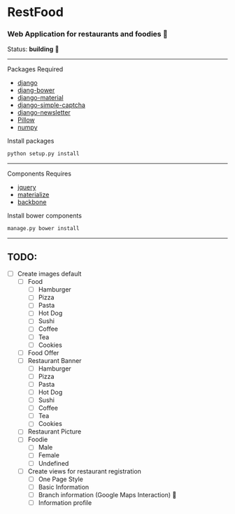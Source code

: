 #  **RestFood**
### Web Application for restaurants and foodies :hamburger:


Status: **building** :construction:


---   

Packages Required

* [django](https://github.com/django/django)
* [djang-bower](https://github.com/nvbn/django-bower)
* [django-material](https://github.com/viewflow/django-material)
* [django-simple-captcha](https://github.com/mbi/django-simple-captcha)
* [django-newsletter](https://github.com/dokterbob/django-newsletter)
* [Pillow](https://github.com/python-pillow/Pillow)
* [numpy]()

Install packages

```python
python setup.py install

```
---   

Components Requires


* [jquery](https://github.com/jquery/jquery)
* [materialize](https://github.com/Dogfalo/materialize)
* [backbone](http://backbonejs.org/)

Install bower components

```python
manage.py bower install

```
---

TODO:
---
* [ ] Create images default
    * [ ] Food
        * [ ] Hamburger
        * [ ] Pizza
        * [ ] Pasta
        * [ ] Hot Dog
        * [ ] Sushi
        * [ ] Coffee
        * [ ] Tea
        * [ ] Cookies
    * [ ] Food Offer
    * [ ] Restaurant Banner
        * [ ] Hamburger
        * [ ] Pizza
        * [ ] Pasta
        * [ ] Hot Dog
        * [ ] Sushi
        * [ ] Coffee
        * [ ] Tea
        * [ ] Cookies
    * [ ] Restaurant Picture
    * [ ] Foodie
        * [ ] Male
        * [ ] Female
        * [ ] Undefined

   * [ ] Create views for restaurant registration
        * [ ] One Page Style
        * [ ] Basic Information
        * [ ] Branch information (Google Maps Interaction) :japanese_goblin:
        * [ ] Information profile
